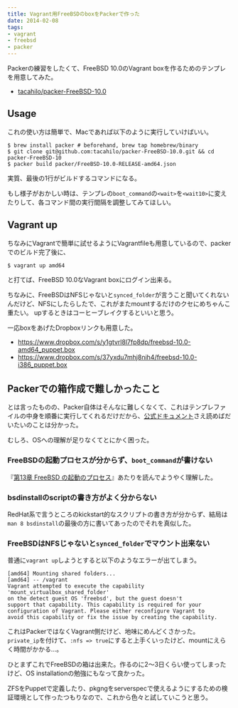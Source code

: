 ```yaml
---
title: Vagrant用FreeBSDのboxをPackerで作った
date: 2014-02-08
tags:
- vagrant
- freebsd
- packer
---
```

Packerの練習をしたくて、FreeBSD 10.0のVagrant boxを作るためのテンプレを用意してみた。

 * [tacahilo/packer-FreeBSD-10.0](https://github.com/tacahilo/packer-FreeBSD-10.0)

## Usage

これの使い方は簡単で、Macであれば以下のように実行していけばいい。

```console
$ brew install packer # beforehand, brew tap homebrew/binary
$ git clone git@github.com:tacahilo/packer-FreeBSD-10.0.git && cd packer-FreeBSD-10
$ packer build packer/FreeBSD-10.0-RELEASE-amd64.json
```

実質、最後の1行がビルドするコマンドになる。

もし様子がおかしい時は、テンプレの`boot_command`の`<wait>`を`<wait10>`に変えたりして、各コマンド間の実行間隔を調整してみてほしい。

## Vagrant up

ちなみにVagrantで簡単に試せるようにVagrantfileも用意しているので、packerでのビルド完了後に、

```console
$ vagrant up amd64
```

と打てば、FreeBSD 10.0なVagrant boxにログイン出来る。

ちなみに、FreeBSDはNFSじゃないと`synced_folder`が言うこと聞いてくれないんだけど、NFSにしたらしたで、これがまたmountするだけのクセにめちゃんこ重たい。
upするときはコーヒーブレイクするといいと思う。

一応boxをあげたDropboxリンクも用意した。

 * https://www.dropbox.com/s/y1gtvrl8l7fp8dp/freebsd-10.0-amd64_puppet.box
 * https://www.dropbox.com/s/37yxdu7mhj8nih4/freebsd-10.0-i386_puppet.box

## Packerでの箱作成で難しかったこと

とは言ったものの、Packer自体はそんなに難しくなくて、これはテンプレファイルの中身を順番に実行してくれるだけだから、[公式ドキュメント](http://www.packer.io/docs)さえ読めばだいたいのことは分かった。

むしろ、OSへの理解が足りなくてとにかく困った。

### FreeBSDの起動プロセスが分からず、`boot_command`が書けない

『[第13章 FreeBSD の起動のプロセス](http://www.freebsd.org/doc/ja/books/handbook/boot.html)』あたりを読んでようやく理解した。

### bsdinstallのscriptの書き方がよく分からない

RedHat系で言うところのkickstart的なスクリプトの書き方が分からず、結局は`man 8 bsdinstall`の最後の方に書いてあったのでそれを真似した。

### FreeBSDはNFSじゃないと`synced_folder`でマウント出来ない

普通に`vagrant up`しようとすると以下のようなエラーが出てしまう。

```
[amd64] Mounting shared folders...
[amd64] -- /vagrant
Vagrant attempted to execute the capability 'mount_virtualbox_shared_folder'
on the detect guest OS 'freebsd', but the guest doesn't
support that capability. This capability is required for your
configuration of Vagrant. Please either reconfigure Vagrant to
avoid this capability or fix the issue by creating the capability.
```

これはPackerではなくVagrant側だけど、地味にめんどくさかった。
`private_ip`を付けて、`:nfs => true`にすると上手くいったけど、mountにえらく時間がかかる…。

ひとまずこれでFreeBSDの箱は出来た。作るのに2〜3日くらい使ってしまったけど、OS installationの勉強にもなって良かった。

ZFSをPuppetで定義したり、pkgngをserverspecで使えるようにするための検証環境として作ったつもりなので、これから色々と試していこうと思う。
